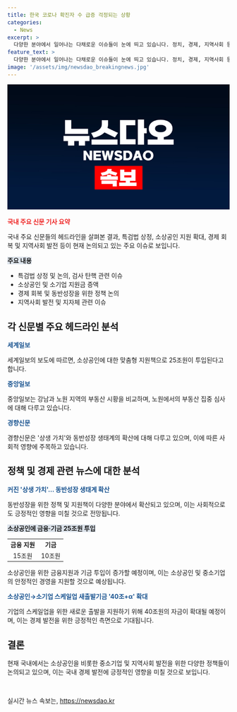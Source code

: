 ```yaml
---
title: 한국 코로나 확진자 수 급증 걱정되는 상황
categories:
  - News
excerpt: >
  다양한 분야에서 일어나는 다채로운 이슈들이 눈에 띄고 있습니다. 정치, 경제, 지역사회 등 각종 분야에 걸쳐 다양한 소식들이 전해지고 있는 가운데, 특히 소상공인, 중소기업 등 사회 경제적 이슈들이 큰 관심을 받고 있습니다. 정부의 지원책과 새로운 정책들이 소장선을 모은 가운데, 지역경제와 규제혁파 등에 관한 토론들도 활발히 이뤄지고 있습니다. 또한, 여러 가지 화두가 올바르게 제시되며, 경제 회복과 중산층에 대한 차별화된 지원 등 다양한 언론의 시선이 집중되고 있습니다.
feature_text: >
  다양한 분야에서 일어나는 다채로운 이슈들이 눈에 띄고 있습니다. 정치, 경제, 지역사회 등 각종 분야에 걸쳐 다양한 소식들이 전해지고 있는 가운데, 특히 소상공인, 중소기업 등 사회 경제적 이슈들이 큰 관심을 받고 있습니다. 정부의 지원책과 새로운 정책들이 소장선을 모은 가운데, 지역경제와 규제혁파 등에 관한 토론들도 활발히 이뤄지고 있습니다. 또한, 여러 가지 화두가 올바르게 제시되며, 경제 회복과 중산층에 대한 차별화된 지원 등 다양한 언론의 시선이 집중되고 있습니다.
image: '/assets/img/newsdao_breakingnews.jpg'
---
```


<p><img src="/assets/img/newsdao_breakingnews.jpg" alt="pcversion 속보" /></p>

<p><b><span style="color: #ee2323;">국내 주요 신문 기사 요약</span></b></p>

<p data-ke-size="size16">국내 주요 신문들의 헤드라인을 살펴본 결과, 특검법 상정, 소상공인 지원 확대, 경제 회복 및 지역사회 발전 등이 현재 논의되고 있는 주요 이슈로 보입니다.</p>

<p><b><span style="background-color: #21538527;">주요 내용</span></b></p>

<ul>
  <li>특검법 상정 및 논의, 검사 탄핵 관련 이슈</li>
  <li>소상공인 및 소기업 지원금 증액</li>
  <li>경제 회복 및 동반성장을 위한 정책 논의</li>
  <li>지역사회 발전 및 지자체 관련 이슈</li>
</ul>

<h2 data-ke-size="size26">각 신문별 주요 헤드라인 분석</h2>

<p><b><span style="color: #1a5490;">세계일보</span></b></p>

<p data-ke-size="size16">세계일보의 보도에 따르면, 소상공인에 대한 맞춤형 지원책으로 25조원이 투입된다고 합니다.</p>

<p><b><span style="color: #1a5490;">중앙일보</span></b></p>

<p data-ke-size="size16">중앙일보는 강남과 노원 지역의 부동산 시황을 비교하며, 노원에서의 부동산 집중 심사에 대해 다루고 있습니다.</p>

<p><b><span style="color: #1a5490;">경향신문</span></b></p>

<p data-ke-size="size16">경향신문은 '상생 가치'와 동반성장 생태계의 확산에 대해 다루고 있으며, 이에 따른 사회적 영향에 주목하고 있습니다.</p>

<h2 data-ke-size="size26">정책 및 경제 관련 뉴스에 대한 분석</h2>

<p><b><span style="color: #1a5490;">커진 '상생 가치'… 동반성장 생태계 확산</span></b></p>

<p data-ke-size="size16">동반성장을 위한 정책 및 지원책이 다양한 분야에서 확산되고 있으며, 이는 사회적으로도 긍정적인 영향을 미칠 것으로 전망됩니다.</p>

<p><b><span style="background-color: #21538527;">소상공인에 금융·기금 25조원 투입</span></b></p>

<table>
  <tr>
    <td style="text-align: center; height: 17px;"><b>금융 지원</b></td>
    <td style="text-align: center; height: 17px;"><b>기금</b></td>
  </tr>
  <tr>
    <td style="text-align: center; height: 17px;">15조원</td>
    <td style="text-align: center; height: 17px;">10조원</td>
  </tr>
</table>

<p data-ke-size="size16">소상공인을 위한 금융지원과 기금 투입이 증가할 예정이며, 이는 소상공인 및 중소기업의 안정적인 경영을 지원할 것으로 예상됩니다.</p>

<p><b><span style="color: #1a5490;">소상공인→소기업 스케일업 새출발기금 '40조+α' 확대</span></b></p>

<p data-ke-size="size16">기업의 스케일업을 위한 새로운 출발을 지원하기 위해 40조원의 자금이 확대될 예정이며, 이는 경제 발전을 위한 긍정적인 측면으로 기대됩니다.</p>

<h2 data-ke-size="size26">결론</h2>

<p data-ke-size="size16">현재 국내에서는 소상공인을 비롯한 중소기업 및 지역사회 발전을 위한 다양한 정책들이 논의되고 있으며, 이는 국내 경제 발전에 긍정적인 영향을 미칠 것으로 보입니다.</p>

<p data-ke-size="size16">&nbsp;</p>
실시간 뉴스 속보는, <a href="https://newsdao.kr" rel="dofollow">https://newsdao.kr</a>


